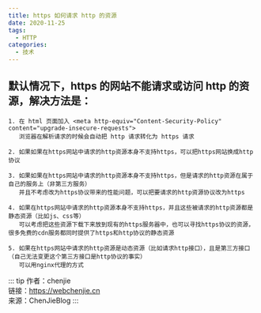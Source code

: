 ```yaml
---
title: https 如何请求 http 的资源
date: 2020-11-25
tags:
  - HTTP
categories:
  - 技术
---
```


## 默认情况下，https 的网站不能请求或访问 http 的资源，解决方法是：
    1. 在 html 页面加入 <meta http-equiv="Content-Security-Policy" content="upgrade-insecure-requests">
       浏览器在解析请求的时候会自动把 http 请求转化为 https 请求

    2. 如果如果在https网站中请求的http资源本身不支持https，可以把https网站换成http协议

    3. 如果如果在https网站中请求的http资源本身不支持https，但是请求的http资源在属于自己的服务上（非第三方服务）
       并且不考虑改为https协议带来的性能问题，可以把要请求的http资源协议改为https

    4. 如果在https网站中请求的http资源本身不支持https，并且这些被请求的http资源都是静态资源（比如js、css等）
       可以考虑把这些资源下载下来放到现有的https服务器中，也可以寻找https协议的资源，很多免费的cdn服务都同时提供了https和http协议的静态资源

    5. 如果在https网站中请求的http资源是动态资源（比如请求http接口），且是第三方接口（自己无法变更这个第三方接口是http协议的事实）
       可以用nginx代理的方式

::: tip
作者：chenjie <br>
链接：https://webchenjie.cn <br>
来源：ChenJieBlog
:::

